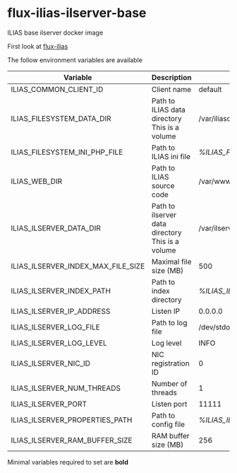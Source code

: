 # flux-ilias-ilserver-base

ILIAS base ilserver docker image

First look at [flux-ilias](https://github.com/fluxapps/flux-ilias)

The follow environment variables are available

| Variable | Description | Default value |
| -------- | ----------- | ------------- |
| ILIAS_COMMON_CLIENT_ID | Client name | default |
| ILIAS_FILESYSTEM_DATA_DIR | Path to ILIAS data directory<br>This is a volume | /var/iliasdata |
| ILIAS_FILESYSTEM_INI_PHP_FILE | Path to ILIAS ini file | *%ILIAS_FILESYSTEM_DATA_DIR%*/ilias.ini.php |
| ILIAS_WEB_DIR | Path to ILIAS source code | /var/www/html |
| ILIAS_ILSERVER_DATA_DIR | Path to ilserver data directory<br>This is a volume | /var/ilserverdata |
| ILIAS_ILSERVER_INDEX_MAX_FILE_SIZE | Maximal file size (MB) | 500 |
| ILIAS_ILSERVER_INDEX_PATH | Path to index directory | *%ILIAS_ILSERVER_DATA_DIR%*/index |
| ILIAS_ILSERVER_IP_ADDRESS | Listen IP | 0.0.0.0 |
| ILIAS_ILSERVER_LOG_FILE | Path to log file | /dev/stdout |
| ILIAS_ILSERVER_LOG_LEVEL | Log level | INFO |
| ILIAS_ILSERVER_NIC_ID | NIC registration ID | 0 |
| ILIAS_ILSERVER_NUM_THREADS | Number of threads | 1 |
| ILIAS_ILSERVER_PORT | Listen port | 11111 |
| ILIAS_ILSERVER_PROPERTIES_PATH | Path to config file | *%ILIAS_ILSERVER_DATA_DIR%*/ilserver.properties |
| ILIAS_ILSERVER_RAM_BUFFER_SIZE | RAM buffer size (MB) | 256 |

Minimal variables required to set are **bold**
